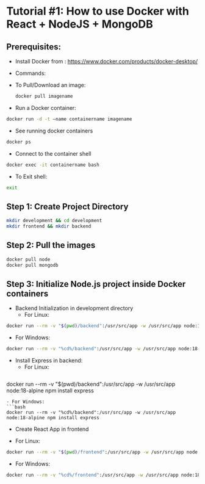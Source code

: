 # Tutorial #1: How to use Docker with React + NodeJS + MongoDB

## Prerequisites:
- Install Docker from : https://www.docker.com/products/docker-desktop/
- Commands:
- To Pull/Download an image:
  ```bash
  docker pull imagename
  ```

- Run a Docker container: 
```bash
docker run -d -t –name containername imagename
```
- See running docker containers
```bash
docker ps
``` 
- Connect to the container shell
```bash
docker exec -it containername bash
``` 
- To Exit shell:
```bash
exit
```

## Step 1: Create Project Directory
```bash
mkdir development && cd development
mkdir frontend && mkdir backend
```

## Step 2: Pull the images
```bash
docker pull node
docker pull mongodb
```

## Step 3: Initialize Node.js project inside Docker containers
- Backend Initialization in development directory
  - For Linux:
```bash
docker run --rm -v "$(pwd)/backend":/usr/src/app -w /usr/src/app node:18-alpine npm init -y
```
  - For Windows:
  ```bash
  docker run --rm -v "%cd%/backend":/usr/src/app -w /usr/src/app node:18-alpine npm init -y
  ```
- Install Express in backend:
  - For Linux:
  ```bash
docker run --rm -v "$(pwd)/backend":/usr/src/app -w /usr/src/app node:18-alpine npm install express
  ```
  - For Windows:
```bash
docker run --rm -v "%cd%/backend":/usr/src/app -w /usr/src/app node:18-alpine npm install express
```
 - Create React App in frontend

  - For Linux:
```bash
docker run --rm -v "$(pwd)/frontend":/usr/src/app -w /usr/src/app node:18-alpine npx create-react-app .
```

 - For Windows:
```bash
docker run --rm -v "%cd%/frontend":/usr/src/app -w /usr/src/app node:18-alpine npx create-react-app .
```
